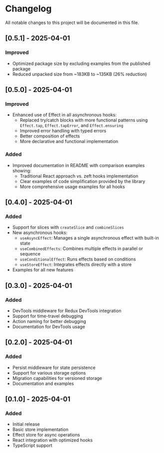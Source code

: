 # Changelog

All notable changes to this project will be documented in this file.

## [0.5.1] - 2025-04-01

### Improved
- Optimized package size by excluding examples from the published package
- Reduced unpacked size from ~183KB to ~135KB (26% reduction)

## [0.5.0] - 2025-04-01

### Improved
- Enhanced use of Effect in all asynchronous hooks:
  - Replaced try/catch blocks with more functional patterns using `Effect.tap`, `Effect.tapError`, and `Effect.ensuring`
  - Improved error handling with typed errors
  - Better composition of effects
  - More declarative and functional implementation

### Added
- Improved documentation in README with comparison examples showing:
  - Traditional React approach vs. zeft hooks implementation
  - Clear examples of code simplification provided by the library
  - More comprehensive usage examples for all hooks

## [0.4.0] - 2025-04-01

### Added
- Support for slices with `createSlice` and `combineSlices`
- New asynchronous hooks:
  - `useAsyncEffect`: Manages a single asynchronous effect with built-in state
  - `useCombinedEffects`: Combines multiple effects in parallel or sequence
  - `useConditionalEffect`: Runs effects based on conditions
  - `useStoreEffect`: Integrates effects directly with a store
- Examples for all new features

## [0.3.0] - 2025-04-01

### Added
- DevTools middleware for Redux DevTools integration
- Support for time-travel debugging
- Action naming for better debugging
- Documentation for DevTools usage

## [0.2.0] - 2025-04-01

### Added
- Persist middleware for state persistence
- Support for various storage options
- Migration capabilities for versioned storage
- Documentation and examples

## [0.1.0] - 2025-04-01

### Added
- Initial release
- Basic store implementation
- Effect store for async operations
- React integration with optimized hooks
- TypeScript support 